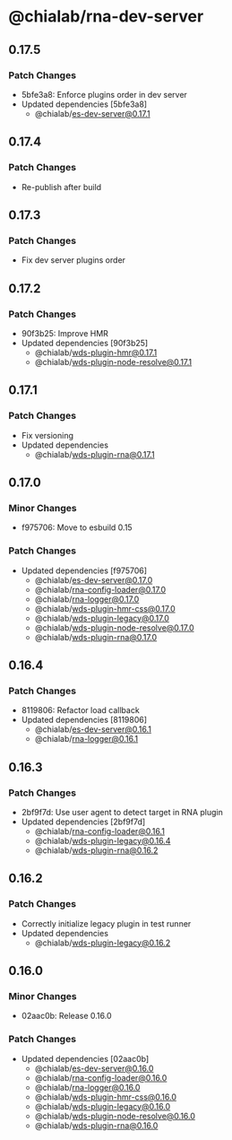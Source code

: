# @chialab/rna-dev-server

## 0.17.5

### Patch Changes

- 5bfe3a8: Enforce plugins order in dev server
- Updated dependencies [5bfe3a8]
  - @chialab/es-dev-server@0.17.1

## 0.17.4

### Patch Changes

- Re-publish after build

## 0.17.3

### Patch Changes

- Fix dev server plugins order

## 0.17.2

### Patch Changes

- 90f3b25: Improve HMR
- Updated dependencies [90f3b25]
  - @chialab/wds-plugin-hmr@0.17.1
  - @chialab/wds-plugin-node-resolve@0.17.1

## 0.17.1

### Patch Changes

- Fix versioning
- Updated dependencies
  - @chialab/wds-plugin-rna@0.17.1

## 0.17.0

### Minor Changes

- f975706: Move to esbuild 0.15

### Patch Changes

- Updated dependencies [f975706]
  - @chialab/es-dev-server@0.17.0
  - @chialab/rna-config-loader@0.17.0
  - @chialab/rna-logger@0.17.0
  - @chialab/wds-plugin-hmr-css@0.17.0
  - @chialab/wds-plugin-legacy@0.17.0
  - @chialab/wds-plugin-node-resolve@0.17.0
  - @chialab/wds-plugin-rna@0.17.0

## 0.16.4

### Patch Changes

- 8119806: Refactor load callback
- Updated dependencies [8119806]
  - @chialab/es-dev-server@0.16.1
  - @chialab/rna-logger@0.16.1

## 0.16.3

### Patch Changes

- 2bf9f7d: Use user agent to detect target in RNA plugin
- Updated dependencies [2bf9f7d]
  - @chialab/rna-config-loader@0.16.1
  - @chialab/wds-plugin-legacy@0.16.4
  - @chialab/wds-plugin-rna@0.16.2

## 0.16.2

### Patch Changes

- Correctly initialize legacy plugin in test runner
- Updated dependencies
  - @chialab/wds-plugin-legacy@0.16.2

## 0.16.0

### Minor Changes

- 02aac0b: Release 0.16.0

### Patch Changes

- Updated dependencies [02aac0b]
  - @chialab/es-dev-server@0.16.0
  - @chialab/rna-config-loader@0.16.0
  - @chialab/rna-logger@0.16.0
  - @chialab/wds-plugin-hmr-css@0.16.0
  - @chialab/wds-plugin-legacy@0.16.0
  - @chialab/wds-plugin-node-resolve@0.16.0
  - @chialab/wds-plugin-rna@0.16.0
